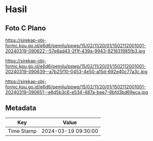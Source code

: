 # Hasil

## Foto C Plano

https://sirekap-obj-formc.kpu.go.id/e6d6/pemilu/ppwp/15/02/11/20/01/1502112001001-20240319-090622--57e6ad43-2f1f-439a-9943-821831985fb3.jpg

https://sirekap-obj-formc.kpu.go.id/e6d6/pemilu/ppwp/15/02/11/20/01/1502112001001-20240319-090639--a7b25f10-0453-4e50-a15d-692e40c77a3c.jpg

https://sirekap-obj-formc.kpu.go.id/e6d6/pemilu/ppwp/15/02/11/20/01/1502112001001-20240319-090651--e8d5b3c6-e534-487a-bee7-6bfd3bd69eca.jpg


## Metadata

| Key        | Value               |
| ---------- | ------------------- |
| Time Stamp | 2024-03-19 09:30:00 |



